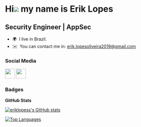 Hi![](https://user-images.githubusercontent.com/18350557/176309783-0785949b-9127-417c-8b55-ab5a4333674e.gif) my name is Erik Lopes
==================================================================================================================================

Security Engineer | AppSec
-----------------------

* 🌍  I live in Brazil.
* ✉️  You can contact me in: [erik.lopesoliveira2019@gmail.com](mailto:erik.lopesoliveira2019@gmail.com)

### Social Media

<p align="left"> <a href="https://www.github.com/eriklopess" target="_blank" rel="noreferrer"><img src="https://raw.githubusercontent.com/danielcranney/readme-generator/main/public/icons/socials/github.svg" width="32" height="32" /></a> <a href="https://www.linkedin.com/in/eriklopesdeoliveira" target="_blank" rel="noreferrer"><img src="https://raw.githubusercontent.com/danielcranney/readme-generator/main/public/icons/socials/linkedin.svg" width="32" height="32" /></a></p>

### Badges

<b>GitHub Stats</b>

<a href="http://www.github.com/eriklopess"><img src="https://github-readme-stats.vercel.app/api?username=eriklopess&show_icons=true&hide=&count_private=true&title_color=a855f7&text_color=64748b&icon_color=a855f7&bg_color=1c1917&hide_border=true&show_icons=true" alt="eriklopess's GitHub stats" /></a>

<a href="https://github.com/eriklopess" align="left"><img src="https://github-readme-stats.vercel.app/api/top-langs/?username=eriklopess&langs_count=10&title_color=a855f7&text_color=64748b&icon_color=a855f7&bg_color=1c1917&hide_border=true&locale=en&custom_title=Top%20%Languages" alt="Top Languages" /></a>
